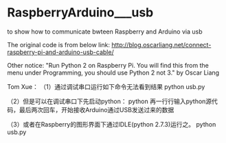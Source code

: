 RaspberryArduino___usb
======================

to show how to communicate bwteen Raspberry and Arduino via usb

The original code is from below link:
http://blog.oscarliang.net/connect-raspberry-pi-and-arduino-usb-cable/

Other notice:
"Run Python 2 on Raspberry Pi. You will find this from the menu under Programming, 
you should use Python 2 not 3." by Oscar Liang


Tom Xue：
（1）通过调试串口运行如下命令无法看到结果
python usb.py

（2）但是可以在调试串口下先启动python：
python
再一行行输入python源代码，最后两次回车，开始接收Arduino通过USB发送过来的数据

（3）或者在Raspberry的图形界面下通过IDLE(python 2.7.3)运行之。
python usb.py
